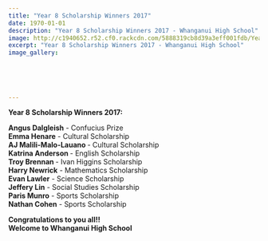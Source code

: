 ```yaml
---
title: "Year 8 Scholarship Winners 2017"
date: 1970-01-01
description: "Year 8 Scholarship Winners 2017 - Whanganui High School"
image: http://c1940652.r52.cf0.rackcdn.com/5888319cb8d39a3eff001fdb/Year-8-Scholarship2016.jpg
excerpt: "Year 8 Scholarship Winners 2017 - Whanganui High School"
image_gallery:
    
    
    
    
    
---
```


<p><strong>Year 8 Scholarship Winners 2017:</strong></p>
<p><strong>Angus Dalgleish</strong> - Confucius Prize<strong><br />Emma Henare</strong> - Cultural Scholarship<strong><br />AJ Malili-Malo-Lauano </strong>-&nbsp;Cultural Scholarship<strong><br />Katrina Anderson </strong>- English Scholarship<strong><br />Troy Brennan </strong>- Ivan Higgins Scholarship<strong><br />Harry Newrick</strong> - Mathematics Scholarship<strong><br />Evan Lawler</strong> - Science Scholarship<strong><br />Jeffery Lin</strong> - Social Studies&nbsp;Scholarship<strong><br /></strong><strong>Paris Munro</strong> - Sports&nbsp;Scholarship<strong><br />Nathan Cohen</strong> - Sports&nbsp;Scholarship</p>
<p><strong>Congratulations to you all!!<br />Welcome to Whanganui High School&nbsp;</strong></p>


